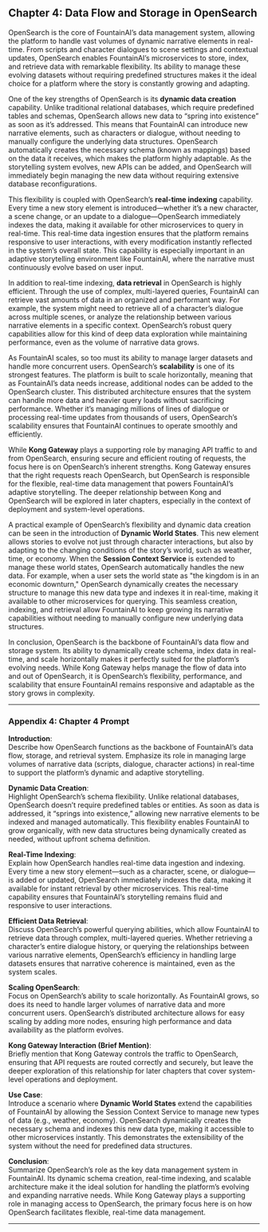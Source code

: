 ## Chapter 4: Data Flow and Storage in OpenSearch

OpenSearch is the core of FountainAI’s data management system, allowing the platform to handle vast volumes of dynamic narrative elements in real-time. From scripts and character dialogues to scene settings and contextual updates, OpenSearch enables FountainAI’s microservices to store, index, and retrieve data with remarkable flexibility. Its ability to manage these evolving datasets without requiring predefined structures makes it the ideal choice for a platform where the story is constantly growing and adapting.

One of the key strengths of OpenSearch is its **dynamic data creation** capability. Unlike traditional relational databases, which require predefined tables and schemas, OpenSearch allows new data to “spring into existence” as soon as it’s addressed. This means that FountainAI can introduce new narrative elements, such as characters or dialogue, without needing to manually configure the underlying data structures. OpenSearch automatically creates the necessary schema (known as mappings) based on the data it receives, which makes the platform highly adaptable. As the storytelling system evolves, new APIs can be added, and OpenSearch will immediately begin managing the new data without requiring extensive database reconfigurations.

This flexibility is coupled with OpenSearch’s **real-time indexing** capability. Every time a new story element is introduced—whether it’s a new character, a scene change, or an update to a dialogue—OpenSearch immediately indexes the data, making it available for other microservices to query in real-time. This real-time data ingestion ensures that the platform remains responsive to user interactions, with every modification instantly reflected in the system’s overall state. This capability is especially important in an adaptive storytelling environment like FountainAI, where the narrative must continuously evolve based on user input.

In addition to real-time indexing, **data retrieval** in OpenSearch is highly efficient. Through the use of complex, multi-layered queries, FountainAI can retrieve vast amounts of data in an organized and performant way. For example, the system might need to retrieve all of a character’s dialogue across multiple scenes, or analyze the relationship between various narrative elements in a specific context. OpenSearch’s robust query capabilities allow for this kind of deep data exploration while maintaining performance, even as the volume of narrative data grows.

As FountainAI scales, so too must its ability to manage larger datasets and handle more concurrent users. OpenSearch’s **scalability** is one of its strongest features. The platform is built to scale horizontally, meaning that as FountainAI’s data needs increase, additional nodes can be added to the OpenSearch cluster. This distributed architecture ensures that the system can handle more data and heavier query loads without sacrificing performance. Whether it’s managing millions of lines of dialogue or processing real-time updates from thousands of users, OpenSearch’s scalability ensures that FountainAI continues to operate smoothly and efficiently.

While **Kong Gateway** plays a supporting role by managing API traffic to and from OpenSearch, ensuring secure and efficient routing of requests, the focus here is on OpenSearch’s inherent strengths. Kong Gateway ensures that the right requests reach OpenSearch, but OpenSearch is responsible for the flexible, real-time data management that powers FountainAI’s adaptive storytelling. The deeper relationship between Kong and OpenSearch will be explored in later chapters, especially in the context of deployment and system-level operations.

A practical example of OpenSearch’s flexibility and dynamic data creation can be seen in the introduction of **Dynamic World States**. This new element allows stories to evolve not just through character interactions, but also by adapting to the changing conditions of the story’s world, such as weather, time, or economy. When the **Session Context Service** is extended to manage these world states, OpenSearch automatically handles the new data. For example, when a user sets the world state as "the kingdom is in an economic downturn," OpenSearch dynamically creates the necessary structure to manage this new data type and indexes it in real-time, making it available to other microservices for querying. This seamless creation, indexing, and retrieval allow FountainAI to keep growing its narrative capabilities without needing to manually configure new underlying data structures.

In conclusion, OpenSearch is the backbone of FountainAI’s data flow and storage system. Its ability to dynamically create schema, index data in real-time, and scale horizontally makes it perfectly suited for the platform’s evolving needs. While Kong Gateway helps manage the flow of data into and out of OpenSearch, it is OpenSearch’s flexibility, performance, and scalability that ensure FountainAI remains responsive and adaptable as the story grows in complexity.

---

### Appendix 4: Chapter 4 Prompt

**Introduction**:  
Describe how OpenSearch functions as the backbone of FountainAI’s data flow, storage, and retrieval system. Emphasize its role in managing large volumes of narrative data (scripts, dialogue, character actions) in real-time to support the platform’s dynamic and adaptive storytelling.

**Dynamic Data Creation**:  
Highlight OpenSearch’s schema flexibility. Unlike relational databases, OpenSearch doesn’t require predefined tables or entities. As soon as data is addressed, it “springs into existence,” allowing new narrative elements to be indexed and managed automatically. This flexibility enables FountainAI to grow organically, with new data structures being dynamically created as needed, without upfront schema definition.

**Real-Time Indexing**:  
Explain how OpenSearch handles real-time data ingestion and indexing. Every time a new story element—such as a character, scene, or dialogue—is added or updated, OpenSearch immediately indexes the data, making it available for instant retrieval by other microservices. This real-time capability ensures that FountainAI’s storytelling remains fluid and responsive to user interactions.

**Efficient Data Retrieval**:  
Discuss OpenSearch’s powerful querying abilities, which allow FountainAI to retrieve data through complex, multi-layered queries. Whether retrieving a character’s entire dialogue history, or querying the relationships between various narrative elements, OpenSearch’s efficiency in handling large datasets ensures that narrative coherence is maintained, even as the system scales.

**Scaling OpenSearch**:  
Focus on OpenSearch’s ability to scale horizontally. As FountainAI grows, so does its need to handle larger volumes of narrative data and more concurrent users. OpenSearch’s distributed architecture allows for easy scaling by adding more nodes, ensuring high performance and data availability as the platform evolves.

**Kong Gateway Interaction (Brief Mention)**:  
Briefly mention that Kong Gateway controls the traffic to OpenSearch, ensuring that API requests are routed correctly and securely, but leave the deeper exploration of this relationship for later chapters that cover system-level operations and deployment.

**Use Case**:  
Introduce a scenario where **Dynamic World States** extend the capabilities of FountainAI by allowing the Session Context Service to manage new types of data (e.g., weather, economy). OpenSearch dynamically creates the necessary schema and indexes this new data type, making it accessible to other microservices instantly. This demonstrates the extensibility of the system without the need for predefined data structures.

**Conclusion**:  
Summarize OpenSearch’s role as the key data management system in FountainAI. Its dynamic schema creation, real-time indexing, and scalable architecture make it the ideal solution for handling the platform’s evolving and expanding narrative needs. While Kong Gateway plays a supporting role in managing access to OpenSearch, the primary focus here is on how OpenSearch facilitates flexible, real-time data management.

---
